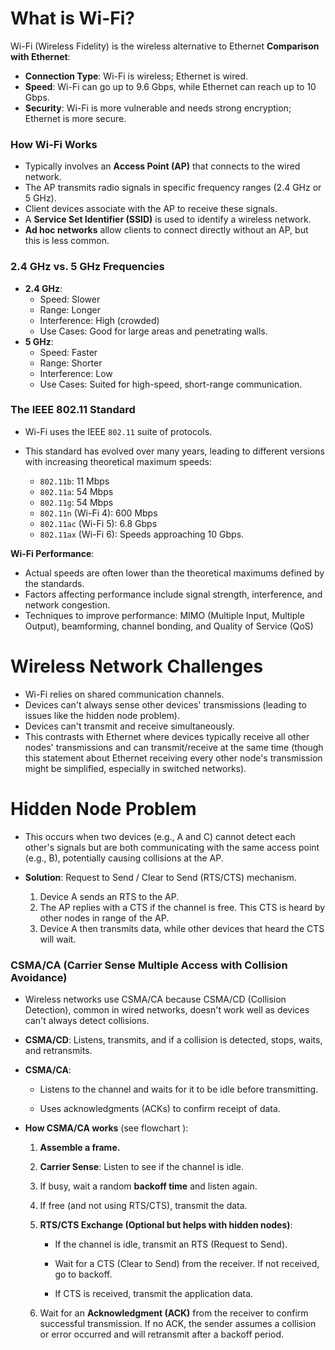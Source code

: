 # What is Wi-Fi?
Wi-Fi (Wireless Fidelity) is the wireless alternative to Ethernet
**Comparison with Ethernet**:
- **Connection Type**: Wi-Fi is wireless; Ethernet is wired.
- **Speed**: Wi-Fi can go up to 9.6 Gbps, while Ethernet can reach up to 10 Gbps.
- **Security**: Wi-Fi is more vulnerable and needs strong encryption; Ethernet is more secure.

### How Wi-Fi Works
- Typically involves an **Access Point (AP)** that connects to the wired network.
- The AP transmits radio signals in specific frequency ranges (2.4 GHz or 5 GHz).
- Client devices associate with the AP to receive these signals.
- A **Service Set Identifier (SSID)** is used to identify a wireless network.
- **Ad hoc networks** allow clients to connect directly without an AP, but this is less common.

### 2.4 GHz vs. 5 GHz Frequencies
- **2.4 GHz**:
    - Speed: Slower
    - Range: Longer
    - Interference: High (crowded)
    - Use Cases: Good for large areas and penetrating walls.
- **5 GHz**:
    - Speed: Faster
    - Range: Shorter
    - Interference: Low
    - Use Cases: Suited for high-speed, short-range communication.

### The IEEE 802.11 Standard
- Wi-Fi uses the IEEE `802.11` suite of protocols.
- This standard has evolved over many years, leading to different versions with increasing theoretical maximum speeds:
    
    - `802.11b`: 11 Mbps
    - `802.11a`: 54 Mbps
    - `802.11g`: 54 Mbps
    - `802.11n` (Wi-Fi 4): 600 Mbps
    - `802.11ac` (Wi-Fi 5): 6.8 Gbps
    - `802.11ax` (Wi-Fi 6): Speeds approaching 10 Gbps.

**Wi-Fi Performance**:
- Actual speeds are often lower than the theoretical maximums defined by the standards.
- Factors affecting performance include signal strength, interference, and network congestion.
- Techniques to improve performance: MIMO (Multiple Input, Multiple Output), beamforming, channel bonding, and Quality of Service (QoS)

# Wireless Network Challenges
- Wi-Fi relies on shared communication channels.
- Devices can't always sense other devices' transmissions (leading to issues like the hidden node problem).
- Devices can't transmit and receive simultaneously.
- This contrasts with Ethernet where devices typically receive all other nodes' transmissions and can transmit/receive at the same time (though this statement about Ethernet receiving every other node's transmission might be simplified, especially in switched networks).
# Hidden Node Problem
- This occurs when two devices (e.g., A and C) cannot detect each other's signals but are both communicating with the same access point (e.g., B), potentially causing collisions at the AP.
    
- **Solution**: Request to Send / Clear to Send (RTS/CTS) mechanism.
    1. Device A sends an RTS to the AP.
    2. The AP replies with a CTS if the channel is free. This CTS is heard by other nodes in range of the AP.        
    3. Device A then transmits data, while other devices that heard the CTS will wait.

### CSMA/CA (Carrier Sense Multiple Access with Collision Avoidance)

- Wireless networks use CSMA/CA because CSMA/CD (Collision Detection), common in wired networks, doesn't work well as devices can't always detect collisions.
    
- **CSMA/CD**: Listens, transmits, and if a collision is detected, stops, waits, and retransmits.
    
- **CSMA/CA**:
    - Listens to the channel and waits for it to be idle before transmitting.
        
    - Uses acknowledgments (ACKs) to confirm receipt of data.
        
- **How CSMA/CA works** (see flowchart ):
    
    1. **Assemble a frame.**
    2. **Carrier Sense**: Listen to see if the channel is idle.
        
    3. If busy, wait a random **backoff time** and listen again.
        
    4. If free (and not using RTS/CTS), transmit the data.
        
    5. **RTS/CTS Exchange (Optional but helps with hidden nodes)**:
        
        - If the channel is idle, transmit an RTS (Request to Send).
            
        - Wait for a CTS (Clear to Send) from the receiver. If not received, go to backoff.
            
        - If CTS is received, transmit the application data.
            
    6. Wait for an **Acknowledgment (ACK)** from the receiver to confirm successful transmission. If no ACK, the sender assumes a collision or error occurred and will retransmit after a backoff period.